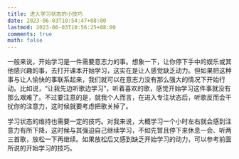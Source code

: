 ```yaml
---
title: 进入学习状态的小技巧
date: 2023-06-03T10:54:47+08:00
lastmod: 2023-06-03T10:56:25+08:00
comments: true
math: false
---
```


一般来说，开始学习是一件需要意志力的事。想象一下，让你停下手中的娱乐或其他感兴趣的事，去打开课本开始学习，这实在是让人感觉缺乏动力。但如果把这种事与让人愉快的事联系起来，我们就可以在意志力没有那么强大的情况下开始行动。比如说，“让我先边听歌边学习”，听着喜欢的歌，感觉开始学习这件事就没有那么艰难了。不过要注意的是，就我个人而言，在进入专注状态后，听歌反而会干扰你的注意力，这时候就要考虑把歌关掉了。

学习状态的维持也需要一定的技巧。对我来说，大概学习一个小时左右就会感到注意力有所下降，这时候与其强迫自己继续学习，不如先暂且停下来休息一会、听两三首歌，放松一下再继续。如果放松后又感到缺乏开始学习的动力，可以参考前面所说的开始学习的技巧。
